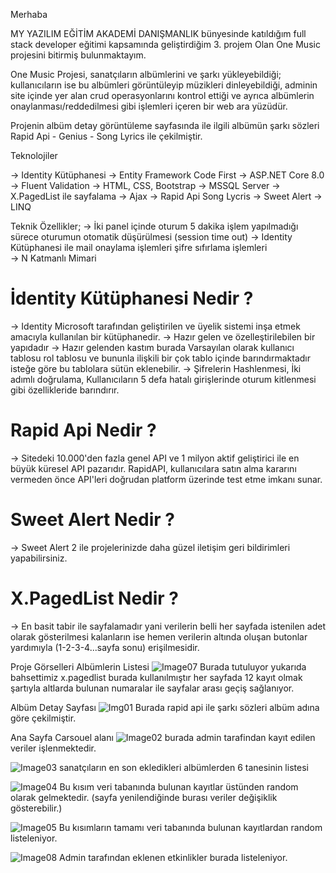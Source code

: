 Merhaba

MY YAZILIM EĞİTİM AKADEMİ DANIŞMANLIK bünyesinde katıldığım full stack developer eğitimi kapsamında geliştirdiğim 3. projem Olan One Music projesini bitirmiş bulunmaktayım.

One Music Projesi, sanatçıların albümlerini ve şarkı yükleyebildiği; kullanıcıların ise bu albümleri görüntüleyip müzikleri dinleyebildiği, adminin site içinde yer alan crud operasyonlarını kontrol ettiği ve ayrıca albümlerin onaylanması/reddedilmesi gibi işlemleri içeren bir web ara yüzüdür.

Projenin albüm detay görüntüleme sayfasında ile ilgili albümün şarkı sözleri Rapid Api - Genius - Song Lyrics ile çekilmiştir.

 Teknolojiler

 → Identity Kütüphanesi
 → Entity Framework Code First
 → ASP.NET Core 8.0
 → Fluent Validation
 → HTML, CSS, Bootstrap
 → MSSQL Server
 → X.PagedList ile sayfalama
 → Ajax
 → Rapid Api Song Lycris
 → Sweet Alert
 → LINQ

 Teknik Özellikler;
→ İki panel içinde oturum 5 dakika işlem yapılmadığı sürece oturumun otomatik düşürülmesi (session time out)
→ Identity Kütüphanesi ile mail onaylama işlemleri şifre sıfırlama işlemleri         
→ N Katmanlı Mimari

<h1>İdentity Kütüphanesi Nedir ?</h1>
 → Identity Microsoft tarafından geliştirilen ve üyelik sistemi inşa etmek amacıyla kullanılan bir kütüphanedir. 
 → Hazır gelen ve özelleştirilebilen bir yapıdadır
 → Hazır gelenden kastım burada Varsayılan olarak kullanıcı tablosu rol tablosu ve bununla ilişkili bir çok tablo içinde barındırmaktadır isteğe göre bu tablolara sütün eklenebilir.
 → Şifrelerin Hashlenmesi, İki adımlı doğrulama, Kullanıcıların 5 defa hatalı girişlerinde oturum kitlenmesi gibi özellikleride barındırır.

<h1>Rapid Api Nedir ?</h1>

 → Sitedeki 10.000'den fazla genel API ve 1 milyon aktif geliştirici ile en büyük küresel API pazarıdır. RapidAPI, kullanıcılara satın alma kararını vermeden önce API'leri doğrudan platform üzerinde test etme imkanı sunar.

<h1>Sweet Alert Nedir ?</h1>

 → Sweet Alert 2 ile projelerinizde daha güzel iletişim geri bildirimleri yapabilirsiniz. 

<h1>X.PagedList Nedir ?</h1>

 → En basit tabir ile sayfalamadır yani verilerin belli her sayfada istenilen adet olarak gösterilmesi kalanların ise hemen verilerin altında oluşan butonlar yardımıyla (1-2-3-4...sayfa sonu) erişilmesidir.

 Proje Görselleri
 Albümlerin Listesi 
 ![Image07](https://github.com/Sinantosun/MyAcademyOneMusic/assets/145317724/d7238138-70c4-4695-b610-08ea81cb6048)
Burada tutuluyor yukarıda bahsettimiz x.pagedlist burada kullanılmıştır her sayfada 12 kayıt olmak şartıyla altlarda bulunan numaralar ile sayfalar arası geçiş sağlanıyor.
 

 Albüm Detay Sayfası 
![Img01](https://github.com/Sinantosun/MyAcademyOneMusic/assets/145317724/50751832-56aa-483b-b7c0-7bf84946a0dc)
Burada rapid api ile şarkı sözleri albüm adına göre çekilmiştir.

 Ana Sayfa Carsouel alanı
![Image02](https://github.com/Sinantosun/MyAcademyOneMusic/assets/145317724/0b4dea6e-fea5-4f01-9693-b3b8a9e1a1e8)
burada admin tarafindan kayıt edilen veriler işlenmektedir.

![Image03](https://github.com/Sinantosun/MyAcademyOneMusic/assets/145317724/fc6befaa-5f54-4410-9247-09d597694164)
sanatçıların en son ekledikleri albümlerden 6 tanesinin listesi

![Image04](https://github.com/Sinantosun/MyAcademyOneMusic/assets/145317724/8824978f-0641-4da2-86a9-416a1a1a89c1)
Bu kısım veri tabanında bulunan kayıtlar üstünden random olarak gelmektedir. (sayfa yenilendiğinde burası veriler değişiklik gösterebilir.)


![Image05](https://github.com/Sinantosun/MyAcademyOneMusic/assets/145317724/25bb8171-b81e-47e9-a081-12783f5300d9)
Bu kısımların tamamı veri tabanında bulunan kayıtlardan random listeleniyor.


![Image08](https://github.com/Sinantosun/MyAcademyOneMusic/assets/145317724/bb77ecf5-bb45-4116-a6b1-cb33bfaa10ca)
Admin tarafından eklenen etkinlikler burada listeleniyor.

